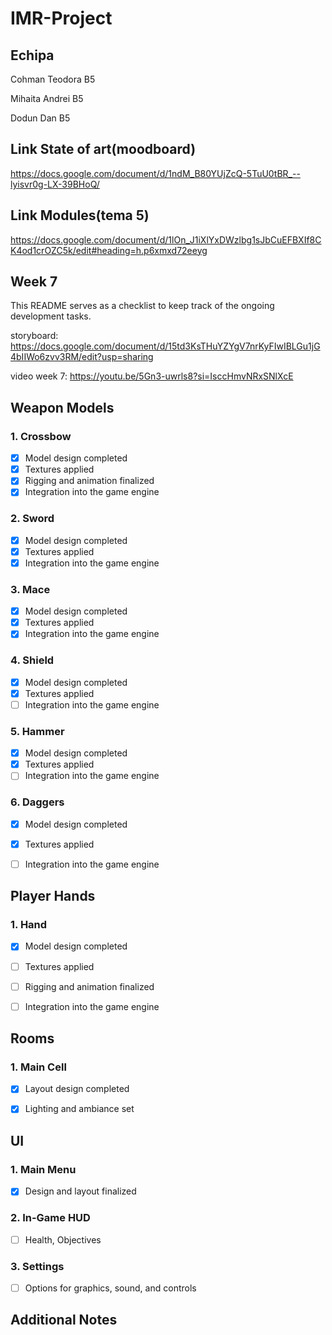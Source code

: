 # IMR-Project

## Echipa
Cohman Teodora B5

Mihaita Andrei B5

Dodun Dan B5

## Link State of art(moodboard)
https://docs.google.com/document/d/1ndM_B80YUjZcQ-5TuU0tBR_--lyisvr0g-LX-39BHoQ/

## Link Modules(tema 5)
https://docs.google.com/document/d/1lOn_J1iXlYxDWzlbg1sJbCuEFBXIf8CK4od1crOZC5k/edit#heading=h.p6xmxd72eeyg

## Week 7
This README serves as a checklist to keep track of the ongoing development tasks.

storyboard: https://docs.google.com/document/d/15td3KsTHuYZYgV7nrKyFIwIBLGu1jG4bIIWo6zvv3RM/edit?usp=sharing

video week 7: https://youtu.be/5Gn3-uwrls8?si=IsccHmvNRxSNlXcE

## Weapon Models

### 1. Crossbow
- [X] Model design completed
- [X] Textures applied
- [X] Rigging and animation finalized
- [X] Integration into the game engine

### 2. Sword
- [X] Model design completed
- [X] Textures applied
- [X] Integration into the game engine

### 3. Mace
- [X] Model design completed
- [X] Textures applied
- [X] Integration into the game engine

### 4. Shield
- [X] Model design completed
- [X] Textures applied
- [ ] Integration into the game engine

### 5. Hammer
- [x] Model design completed
- [x] Textures applied
- [ ] Integration into the game engine

### 6. Daggers
- [x] Model design completed
- [x] Textures applied
- [ ] Integration into the game engine


## Player Hands

### 1. Hand
- [X] Model design completed
- [ ] Textures applied
- [ ] Rigging and animation finalized
- [ ] Integration into the game engine


## Rooms

### 1. Main Cell
- [X] Layout design completed
- [X] Lighting and ambiance set


## UI

### 1. Main Menu
- [X] Design and layout finalized

### 2. In-Game HUD
- [ ] Health, Objectives

### 3. Settings
- [ ] Options for graphics, sound, and controls

## Additional Notes
